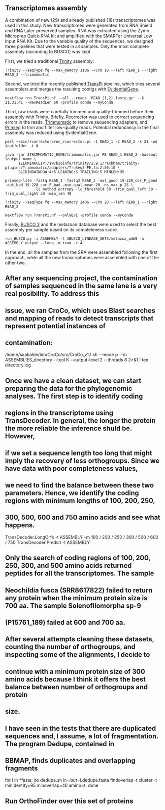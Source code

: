 ## Transcriptomes assembly
A combination of new (29) and already published (18) transcriptomes was used in this study. New transcriptomes were generated from RNA Shield and RNA Later-preserved samples. RNA was extracted using the Zymo Microprep Quick-RNA kit and amplified with the SMARTer Universal Low Input RNA Kit. Due to the variable quality of the sequences, we designed three pipelines that were tested in all samples. Only the most complete assembly (according to BUSCO) was kept.

First, we tried a traditional [Trinity](https://github.com/trinityrnaseq/trinityrnaseq) assembly:

    Trinity --seqType fq --max_memory 110G --CPU 10 --left READ_1 --right READ_2 --trimmomatic

Second, we tried the recently published [TransPi](https://github.com/PalMuc/TransPi) pipeline, which tries several assemblers and merges the resulting contigs with [EvidentialGene](http://arthropods.eugenes.org/EvidentialGene/).

    nextflow run TransPi.nf --all --reads 'READ_[1,2].fastq.gz' --k 21,31,41 --maxReadLen 50 -profile conda --myConda

Third, raw reads were carefully trimmed and quality-trimmed before their assembly with Trinity. Briefly, [Rcorrector](https://github.com/mourisl/Rcorrector) was used to correct sequencing errors in the reads, [Trimmomatic](https://github.com/timflutre/trimmomatic) to remove sequencing adapters, and [Prinseq](https://prinseq.sourceforge.net/) to trim and filter low-quality reads. Potential redundancy in the final assembly was reduced using EvidentialGene.

    perl ~/bin/rcorrector/run_rcorrector.pl -1 READ_1 -2 READ_2 -k 21 -od $outfolder -t 8
    
    java -jar $TRIMMOMATIC_HOME/trimmomatic.jar PE READ_1 READ_2 -baseout $output_name \
          ILLUMINACLIP:/sw/bioinfo/trinity/2.9.1/rackham/trinity-plugins/Trimmomatic/adapters/TruSeq3-PE.fa:2:30:10 \
          SLIDINGWINDOW:4:5 LEADING:5 TRAILING:5 MINLEN:35

    prinseq-lite -fastq READ_1 -fastq2 READ_2 -out_good 19-228_cor_P_good -out_bad 19-228_cor_P_bad -min_qual_mean 20 -ns_max_p 25 \
                 -lc_method entropy -lc_threshold 50 -trim_qual_left 30 -trim_qual_right 30 -min_len 40

    Trinity --seqType fq --max_memory 240G --CPU 20 --left READ_1 --right READ_2

    nextflow run TransPi.nf --onlyEvi -profile conda --myConda

Finally, [BUSCO 3](https://busco.ezlab.org/) and the metazoan database were used to select the best assembly per sample based on its completeness score.

    run_BUSCO.py -i ASSEMBLY -l $BUSCO_LINEAGE_SETS/metazoa_odb9 -o ASSEMBLY_output --long -m tran -c 4

In the end, all the samples from the SRA were assembled following the first approach, while all the new transcriptomes were assembled with one of the other two.




## After any sequencing project, the contamination of samples sequenced in the same lane is a very real posibility. To address this 
## issue, we ran CroCo, which uses Blast searches and mapping of reads to detect transcripts that represent potential instances of 
## contamination:

/home/saabalde/bin/CroCo/src/CroCo_v1.1.sh --mode p --in ASSEMBLIES_directory --tool K --output-level 2 --threads 8 2>&1 | tee directory.log

## Once we have a clean dataset, we can start preparing the data for the phylogenomic analyses. The first step is to identify coding 
## regions in the transcriptome using TransDecoder. In general, the longer the protein the more reliable the inference shuld be. However, 
## if we set a sequence length too long that might imply the recovery of less orthogroups. Since we have data with poor completeness values,
## we need to find the balance between these two parameters. Hence, we identify the coding regions with minimum lengths of 100, 200, 250, 
## 300, 500, 600 and 750 amino acids and see what happens.

TransDecoder.LongOrfs -t ASSEMBLY -m 100 / 200 / 250 / 300 / 500 / 600 / 750
TransDecoder.Predict -t ASSEMBLY

## Only the search of coding regions of 100, 200, 250, 300, and 500 amino acids returned peptides for all the transcriptomes. The sample 
## Neochildia fusca (SRR8617822) failed to return  any protein when the minimum protein size is 700 aa. The sample Solenofilomorpha sp-9 
## (P15761_189) failed at 600 and 700 aa.

## After several attempts cleaning these datasets, counting the number of orthogroups, and inspecting some of the alignments, I decide to 
## continue with a minimum protein size of 300 amino acids because I think it offers the best balance between number of orthogroups and protein 
## size.

## I have seen in the tests that there are duplicated sequences and, I assume, a lot of fragmentation. The program Dedupe, contained in 
## BBMAP, finds duplicates and overlapping fragments

for i in *fasta; do dedupe.sh in=$i out=$i.dedupe.fasta findoverlap=t cluster=t minidentity=95 minoverlap=40 amino=t; done

## Run OrthoFinder over this set of proteins
